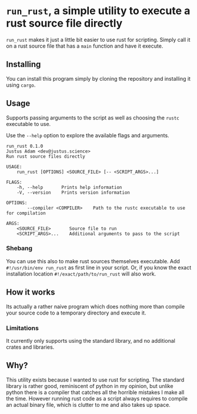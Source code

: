 # `run_rust`, a simple utility to execute a rust source file directly

`run_rust` makes it just a little bit easier to use rust for scripting. Simply
call it on a rust source file that has a `main` function and have it execute.

## Installing

You can install this program simply by cloning the repository and installing
it using `cargo`.

## Usage

Supports passing arguments to the script as well as choosing the `rustc`
executable to use.

Use the `--help` option to explore the available flags and arguments.

```
run_rust 0.1.0
Justus Adam <dev@justus.science>
Run rust source files directly

USAGE:
    run_rust [OPTIONS] <SOURCE_FILE> [-- <SCRIPT_ARGS>...]

FLAGS:
    -h, --help       Prints help information
    -V, --version    Prints version information

OPTIONS:
        --compiler <COMPILER>    Path to the rustc executable to use for compilation

ARGS:
    <SOURCE_FILE>       Source file to run
    <SCRIPT_ARGS>...    Additional arguments to pass to the script
```

### Shebang

You can use this also to make rust sources themselves executable. Add
`#!/usr/bin/env run_rust` as first line in your script. Or, if you know the
exact installation location `#!/exact/path/to/run_rust` will also work.

## How it works

Its actually a rather naive program which does nothing more than compile your
source code to a temporary directory and execute it.

### Limitations

It currently only supports using the standard library, and no additional crates
and libraries.

## Why?

This utility exists because I wanted to use rust for scripting. The standard
library is rather good, reminiscent of python in my opinion, but unlike python
there is a compiler that catches all the horrible mistakes I make all the time.
However running rust code as a script always requires to compile an actual
binary file, which is clutter to me and also takes up space.
